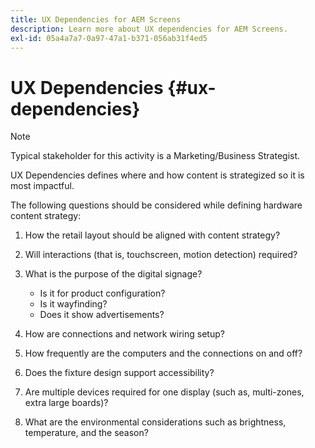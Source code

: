 ```yaml
---
title: UX Dependencies for AEM Screens
description: Learn more about UX dependencies for AEM Screens.
exl-id: 05a4a7a7-0a97-47a1-b371-056ab31f4ed5
---
```

# UX Dependencies {#ux-dependencies}

>[!NOTE]
>
>Typical stakeholder for this activity is a Marketing/Business Strategist.

UX Dependencies defines where and how content is strategized so it is most impactful.

The following questions should be considered while defining hardware content strategy:

1. How the retail layout should be aligned with content strategy?

1. Will interactions (that is, touchscreen, motion detection) required?

1. What is the purpose of the digital signage?

   * Is it for product configuration?
   * Is it wayfinding?
   * Does it show advertisements?

1. How are connections and network wiring setup?

1. How frequently are the computers and the connections on and off?

1. Does the fixture design support accessibility?

1. Are multiple devices required for one display (such as, multi-zones, extra large boards)?

1. What are the environmental considerations such as brightness, temperature, and the season?
